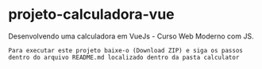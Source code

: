 # projeto-calculadora-vue
Desenvolvendo uma calculadora em VueJs - Curso Web Moderno com JS.

```
Para executar este projeto baixe-o (Download ZIP) e siga os passos dentro do arquivo README.md localizado dentro da pasta calculator
```
